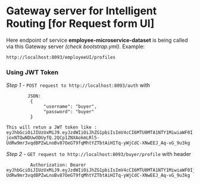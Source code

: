 # Gateway server for Intelligent Routing [for Request form UI]

Here endpoint of service **employee-microservice-dataset** is being called via this Gateway server *(check bootstrap.yml)*.
Example:


`http://localhost:8093/employeeUI/profiles
`

### Using JWT Token

*Step 1*  - `POST request to http://localhost:8093/auth`
            with
            
            JSON:
             {
                  "username": "buyer",
                  "password": "buyer"
             }
            
             
`This will retun a JWT token like : eyJhbGciOiJIUzUxMiJ9.eyJzdWIiOiJhZG1pbiIsImV4cCI6MTU0MTA1NTY1MiwiaWF0IjoxNTQwNDUwODUyfQ.2QCp1ZNXAokmLRl5-UdRw9mr3vqdBPZwLnoBv87OeGT9fqMhtYZTbtAiHITq-yWjCdC-XNwEEJ_Aq-vG_9u3kg`

*Step 2*  - `GET request to http://localhost:8093/buyer/profile`
             with header
             
             Authorization: Bearer eyJhbGciOiJIUzUxMiJ9.eyJzdWIiOiJhZG1pbiIsImV4cCI6MTU0MTA1NTY1MiwiaWF0IjoxNTQwNDUwODUyfQ.2QCp1ZNXAokmLRl5-UdRw9mr3vqdBPZwLnoBv87OeGT9fqMhtYZTbtAiHITq-yWjCdC-XNwEEJ_Aq-vG_9u3kg
